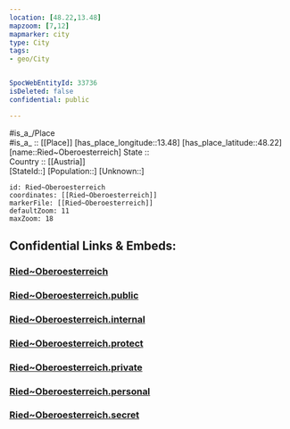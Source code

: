 ```yaml
---
location: [48.22,13.48] 
mapzoom: [7,12] 
mapmarker: city 
type: City
tags:
- geo/City


SpocWebEntityId: 33736
isDeleted: false
confidential: public

---
```

#is_a_/Place  
#is_a_ :: [[Place]] 
[has_place_longitude::13.48] 
[has_place_latitude::48.22] 
[name::Ried~Oberoesterreich] 
State ::  
Country :: [[Austria]]  
[StateId::] 
[Population::] 
[Unknown::] 


```leaflet
id: Ried~Oberoesterreich
coordinates: [[Ried~Oberoesterreich]] 
markerFile: [[Ried~Oberoesterreich]] 
defaultZoom: 11 
maxZoom: 18
```


## Confidential Links & Embeds: 

### [Ried~Oberoesterreich](/_Standards/Earth/Continent/Europe/Europe~Central/Austria/Austrias_States/Oberösterreich/City/Ried~Oberoesterreich.md) 

### [Ried~Oberoesterreich.public](/_public/Earth/Continent/Europe/Europe~Central/Austria/Austrias_States/Oberösterreich/City/Ried~Oberoesterreich.public.md) 

### [Ried~Oberoesterreich.internal](/_internal/Earth/Continent/Europe/Europe~Central/Austria/Austrias_States/Oberösterreich/City/Ried~Oberoesterreich.internal.md) 

### [Ried~Oberoesterreich.protect](/_protect/Earth/Continent/Europe/Europe~Central/Austria/Austrias_States/Oberösterreich/City/Ried~Oberoesterreich.protect.md) 

### [Ried~Oberoesterreich.private](/_private/Earth/Continent/Europe/Europe~Central/Austria/Austrias_States/Oberösterreich/City/Ried~Oberoesterreich.private.md) 

### [Ried~Oberoesterreich.personal](/_personal/Earth/Continent/Europe/Europe~Central/Austria/Austrias_States/Oberösterreich/City/Ried~Oberoesterreich.personal.md) 

### [Ried~Oberoesterreich.secret](/_secret/Earth/Continent/Europe/Europe~Central/Austria/Austrias_States/Oberösterreich/City/Ried~Oberoesterreich.secret.md)

